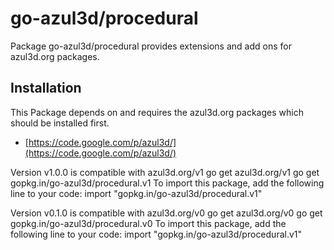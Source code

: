 go-azul3d/procedural
====================

Package go-azul3d/procedural provides extensions and add ons for azul3d.org packages. 


Installation
------------

This Package depends on and requires the azul3d.org packages which should be installed first.
  * [https://code.google.com/p/azul3d/](https://code.google.com/p/azul3d/)

Version v1.0.0 is compatible with azul3d.org/v1
	    go get azul3d.org/v1
	    go get gopkg.in/go-azul3d/procedural.v1
To import this package, add the following line to your code:
        import "gopkg.in/go-azul3d/procedural.v1"

Version v0.1.0 is compatible with azul3d.org/v0
	    go get azul3d.org/v0
	    go get gopkg.in/go-azul3d/procedural.v0
To import this package, add the following line to your code:
        import "gopkg.in/go-azul3d/procedural.v1"
